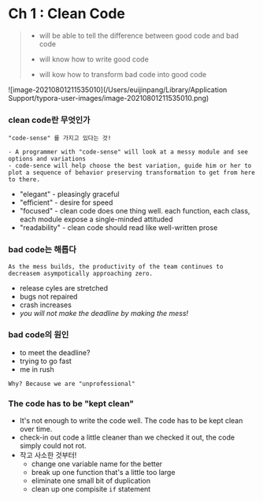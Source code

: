 # Ch 1 : Clean Code

> - will be able to tell the difference between good code and bad code
>
> - will know how to write good code
>
> - will kow how to transform bad code into good code



![image-20210801211535010](/Users/euijinpang/Library/Application Support/typora-user-images/image-20210801211535010.png)



### clean code란 무엇인가

```
"code-sense" 를 가지고 있다는 것!

- A programmer with "code-sense" will look at a messy module and see options and variations
- code-sence will help choose the best variation, guide him or her to plot a sequence of behavior preserving transformation to get from here to there.
```

- "elegant" - pleasingly graceful
- "efficient" - desire for speed
- "focused" -  clean code does one thing well. each function, each class, each module expose a single-minded attituded
- "readability" - clean code should read like well-written prose



### bad code는 해롭다

```
As the mess builds, the productivity of the team continues to decreasem asympotically approaching zero.
```

- release cyles are stretched
- bugs not repaired
- crash increases
- *you will not make the deadline by making the mess!*



### bad code의 원인

- to meet the deadline?
- trying to go fast
- me in rush

```
Why? Because we are "unprofessional"
```



### The code has to be "kept clean"

- It's not enough to write the code well. The code has to be kept clean over time.
- check-in out code a little cleaner than we checked it out, the code simply could not rot.
- 작고 사소한 것부터!
  - change one variable name for the better
  - break up one function that's a little too large
  - eliminate one small bit of duplication
  - clean up one compisite `if` statement